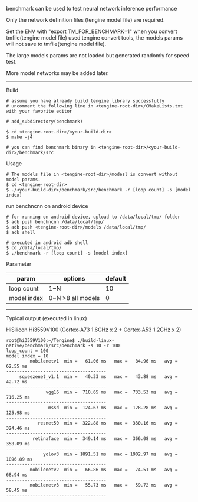 benchmark can be used to test neural network inference performance

Only the network definition files (tengine model file) are required.

Set the ENV with "export TM_FOR_BENCHMARK=1" when you convert tmfile(tengine model file) used tengine convert tools, the models params will not save to tmfile(tengine model file).

The large  models params are not loaded but generated randomly for speed test.

More model networks may be added later.

---
Build
```
# assume you have already build tengine library successfully
# uncomment the following line in <tengine-root-dir>/CMakeLists.txt with your favorite editor

# add_subdirectory(benchmark)

$ cd <tengine-root-dir>/<your-build-dir>
$ make -j4

# you can find benchmark binary in <tengine-root-dir>/<your-build-dir>/benchmark/src
```

Usage
```
# The models file in <tengine-root-dir>/modesl is convert without model params.
$ cd <tengine-root-dir>
$ ./<your-build-dir>/benchmark/src/benchmark -r [loop count] -s [model index]
```
run benchncnn on android device
```
# for running on android device, upload to /data/local/tmp/ folder
$ adb push benchncnn /data/local/tmp/
$ adb push <tengine-root-dir>/models /data/local/tmp/
$ adb shell

# executed in android adb shell
$ cd /data/local/tmp/
$ ./benchmark -r [loop count] -s [model index]
```

Parameter

| param       | options             | default |
| ----------- | ------------------- | ------- |
| loop count  | 1~N                 | 10      |
| model index | 0~N   >8 all models | 0       |

---

Typical output (executed in linux)

HiSilicon Hi3559V100 (Cortex-A73 1.6GHz x 2 + Cortex-A53 1.2GHz x 2)
```
root@hi3559V100:~/Tengine$ ./build-linux-native/benchmark/src/benchmark -s 10 -r 100
loop_count = 100
model index = 10
         mobilenetv1  min =   61.06 ms   max =   84.96 ms   avg =   62.55 ms
--------------------------------------
     squeezenet_v1.1  min =   40.33 ms   max =   43.88 ms   avg =   42.72 ms
--------------------------------------
               vgg16  min =  710.65 ms   max =  733.53 ms   avg =  716.25 ms
--------------------------------------
                mssd  min =  124.67 ms   max =  128.28 ms   avg =  125.98 ms
--------------------------------------
            resnet50  min =  322.88 ms   max =  330.16 ms   avg =  324.46 ms
--------------------------------------
          retinaface  min =  349.14 ms   max =  366.08 ms   avg =  358.09 ms
--------------------------------------
              yolov3  min = 1891.51 ms   max = 1902.97 ms   avg = 1896.89 ms
--------------------------------------
         mobilenetv2  min =   66.86 ms   max =   74.51 ms   avg =   68.94 ms
--------------------------------------
         mobilenetv3  min =   55.73 ms   max =   59.72 ms   avg =   58.45 ms
--------------------------------------

```


